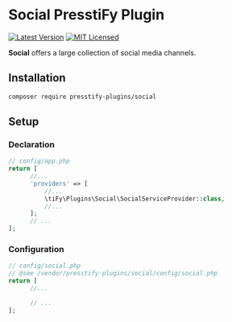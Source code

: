 # Social PresstiFy Plugin

[![Latest Version](https://img.shields.io/badge/release-2.0.30-blue?style=for-the-badge)](https://svn.tigreblanc.fr/presstify-plugins/social/tags/2.0.0)
[![MIT Licensed](https://img.shields.io/badge/license-MIT-green?style=for-the-badge)](LICENSE.md)

**Social** offers a large collection of social media channels.

## Installation

```bash
composer require presstify-plugins/social
```

## Setup

### Declaration

```php
// config/app.php
return [
      //...
      'providers' => [
          //...
          \tiFy\Plugins\Social\SocialServiceProvider::class,
          //...
      ];
      // ...
];
```

### Configuration

```php
// config/social.php
// @see /vendor/presstify-plugins/social/config/social.php
return [
      //...

      // ...
];
```
